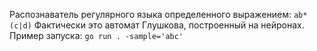 Распознаватель регулярного языка определенного выражением: `ab*(c|d)`
Фактически это автомат Глушкова, построенный на нейронах.
Пример запуска: `go run . -sample='abc'`
